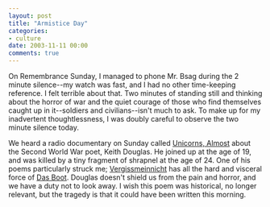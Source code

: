 ```yaml
---
layout: post
title: "Armistice Day"
categories:
- culture
date: 2003-11-11 00:00
comments: true
---
```


<p>On Remembrance Sunday, I managed to phone Mr. Bsag during the 2 minute silence--my watch was fast, and I had no other time-keeping reference. I felt terrible about that. Two minutes of standing still and thinking about the horror of war and the quiet courage of those who find themselves caught up in it--soldiers and civilians--isn't much to ask. To make up for my inadvertent thoughtlessness, I was doubly careful to observe the two minute silence today.</p>

<p>We heard a radio documentary on Sunday called <a href="http://www.bbc.co.uk/radio4/religion/remembrance.shtml">Unicorns, Almost</a> about the Second World War poet, Keith Douglas. He joined up at the age of 19, and was killed by a tiny fragment of shrapnel at the age of 24. One of his poems particularly struck me; <a href="http://www.cs.rice.edu/~ssiyer/minstrels/poems/710.html">Vergissmeinnicht</a> has all the hard and visceral force of <a href="http://www.dasboot.com/">Das Boot</a>. Douglas doesn't shield us from the pain and horror, and we have a duty not to look away. I wish this poem was historical, no longer relevant, but the tragedy is that it could have been written this morning.</p>


